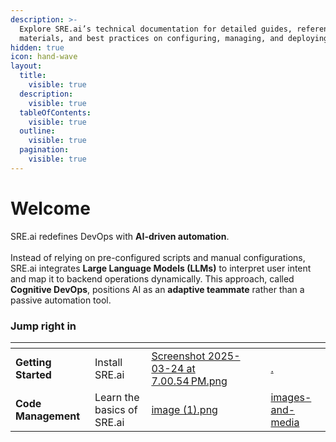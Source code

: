 ```yaml
---
description: >-
  Explore SRE.ai’s technical documentation for detailed guides, reference
  materials, and best practices on configuring, managing, and deploying.
hidden: true
icon: hand-wave
layout:
  title:
    visible: true
  description:
    visible: true
  tableOfContents:
    visible: true
  outline:
    visible: true
  pagination:
    visible: true
---
```


# Welcome

SRE.ai redefines DevOps with **AI-driven automation**. \
\
Instead of relying on pre-configured scripts and manual configurations, SRE.ai integrates **Large Language Models (LLMs)** to interpret user intent and map it to backend operations dynamically. This approach, called **Cognitive DevOps**, positions AI as an **adaptive teammate** rather than a passive automation tool.

### Jump right in

<table data-view="cards"><thead><tr><th></th><th></th><th data-hidden data-card-cover data-type="files"></th><th data-hidden></th><th data-hidden data-card-target data-type="content-ref"></th></tr></thead><tbody><tr><td><strong>Getting Started</strong></td><td>Install SRE.ai</td><td><a href=".gitbook/assets/Screenshot 2025-03-24 at 7.00.54 PM.png">Screenshot 2025-03-24 at 7.00.54 PM.png</a></td><td></td><td><a href="./">.</a></td></tr><tr><td><strong>Code Management</strong></td><td>Learn the basics of SRE.ai</td><td><a href=".gitbook/assets/image (1).png">image (1).png</a></td><td></td><td><a href="images-and-media/">images-and-media</a></td></tr></tbody></table>

